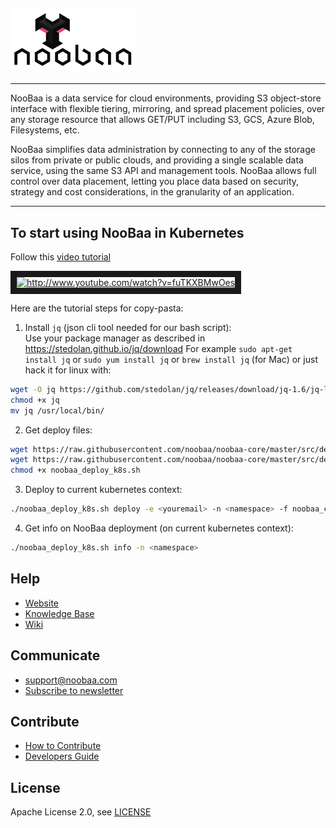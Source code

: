 ## <img src="/images/noobaa_logo.png" width="200" />

----
NooBaa is a data service for cloud environments, providing S3 object-store interface with flexible tiering, mirroring, and spread placement policies, over any storage resource that allows GET/PUT including S3, GCS, Azure Blob, Filesystems, etc.

NooBaa simplifies data administration by connecting to any of the storage silos from private or public clouds, and providing a single scalable data service, using the same S3 API and management tools. NooBaa allows full control over data placement, letting you place data based on security, strategy and cost considerations, in the granularity of an application.

----

## To start using NooBaa in Kubernetes

Follow this [video tutorial](http://www.youtube.com/watch?v=fuTKXBMwOes)

<a href="http://www.youtube.com/watch?v=fuTKXBMwOes" target="_blank">
  <img src="http://img.youtube.com/vi/fuTKXBMwOes/0.jpg"
       alt="http://www.youtube.com/watch?v=fuTKXBMwOes" 
       width="300" border="10" />
</a>

Here are the tutorial steps for copy-pasta:

1. Install `jq` (json cli tool needed for our bash script):  
Use your package manager as described in https://stedolan.github.io/jq/download
For example `sudo apt-get install jq` or `sudo yum install jq` or `brew install jq` (for Mac) or just hack it for linux with:
```bash
wget -O jq https://github.com/stedolan/jq/releases/download/jq-1.6/jq-linux64
chmod +x jq
mv jq /usr/local/bin/
```
2. Get deploy files:
```bash
wget https://raw.githubusercontent.com/noobaa/noobaa-core/master/src/deploy/NVA_build/noobaa_deploy_k8s.sh
wget https://raw.githubusercontent.com/noobaa/noobaa-core/master/src/deploy/NVA_build/noobaa_core.yaml
chmod +x noobaa_deploy_k8s.sh
```
3. Deploy to current kubernetes context:
```bash
./noobaa_deploy_k8s.sh deploy -e <youremail> -n <namespace> -f noobaa_core.yaml
```
4. Get info on NooBaa deployment (on current kubernetes context):
```bash
./noobaa_deploy_k8s.sh info -n <namespace>
```

## Help

- [Website](https://www.noobaa.com)
- [Knowledge Base](https://noobaa.desk.com)
- [Wiki](https://github.com/noobaa/noobaa-core/wiki)

## Communicate

- support@noobaa.com
- [Subscribe to newsletter](https://www.noobaa.com/community)

## Contribute

- [How to Contribute](/CONTRIBUTING.md)  
- [Developers Guide](https://github.com/noobaa/noobaa-core/wiki/Developers-Guide) 

## License

Apache License 2.0, see [LICENSE](/LICENSE)
